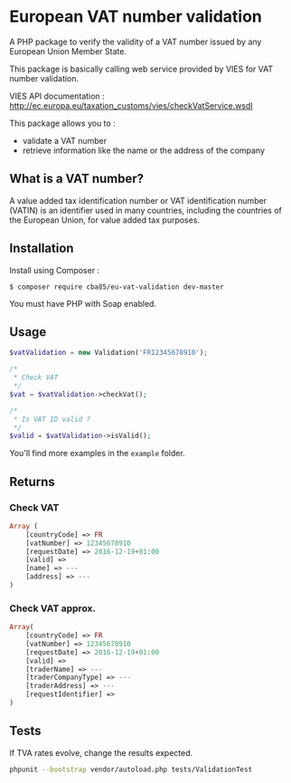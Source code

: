# European VAT number validation

A PHP package to verify the validity of a VAT number issued by any European Union Member State. 

This package is basically calling web service provided by VIES for VAT number validation. 

VIES API documentation : http://ec.europa.eu/taxation_customs/vies/checkVatService.wsdl

This package allows you to :
- validate a VAT number
- retrieve information like the name or the address of the company

## What is a VAT number?

A value added tax identification number or VAT identification number (VATIN) is an identifier used in many countries, including the countries of the European Union, for value added tax purposes.

## Installation

Install using Composer :

```
$ composer require cba85/eu-vat-validation dev-master
```

You must have PHP with Soap enabled.

## Usage

```php
$vatValidation = new Validation('FR12345678910');

/*
 * Check VAT
 */
$vat = $vatValidation->checkVat();

/*
 * Is VAT ID valid ?
 */
$valid = $vatValidation->isValid();
```

You'll find more examples in the ``example`` folder.

## Returns

### Check VAT

```php
Array (
    [countryCode] => FR
    [vatNumber] => 12345678910
    [requestDate] => 2016-12-19+01:00
    [valid] =>
    [name] => ---
    [address] => ---
)
```

### Check VAT approx.

```php
Array(
	[countryCode] => FR
    [vatNumber] => 12345678910
    [requestDate] => 2016-12-19+01:00
    [valid] =>
    [traderName] => ---
    [traderCompanyType] => ---
    [traderAddress] => ---
    [requestIdentifier] =>
)
```

## Tests

If TVA rates evolve, change the results expected.

```bash
phpunit --bootstrap vendor/autoload.php tests/ValidationTest
```
